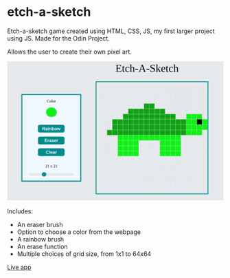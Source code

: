 # etch-a-sketch

Etch-a-sketch game created using HTML, CSS, JS, my first larger project using JS.
Made for the Odin Project.

Allows the user to create their own pixel art.

![Image of a turtle created using the app](./img/etch_a_sketch.png)

Includes: 

- An eraser brush
- Option to choose a color from the webpage
- A rainbow brush
- An erase function
- Multiple choices of grid size, from 1x1 to 64x64

[Live app](https://camronrule.github.io/etch-a-sketch/)